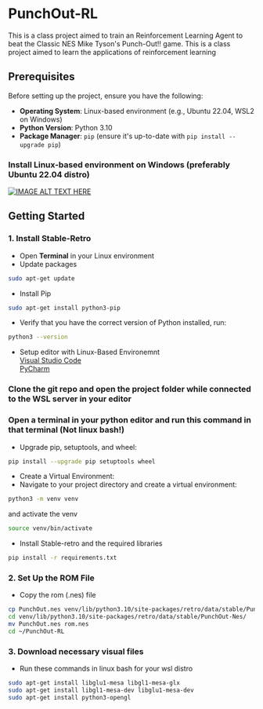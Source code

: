 # PunchOut-RL
This is a class project aimed to train an Reinforcement Learning Agent to beat the Classic NES Mike Tyson's Punch-Out!! game. This is a class project aimed to learn the applications of reinforcement learning

## Prerequisites

Before setting up the project, ensure you have the following:

- **Operating System**: Linux-based environment (e.g., Ubuntu 22.04, WSL2 on Windows)
- **Python Version**: Python 3.10 
- **Package Manager**: `pip` (ensure it's up-to-date with `pip install --upgrade pip`)

### Install Linux-based environment on Windows (preferably Ubuntu 22.04 distro)
[![IMAGE ALT TEXT HERE](https://img.youtube.com/vi/28Ei63qtquQ/0.jpg)](https://www.youtube.com/watch?v=28Ei63qtquQ)

## Getting Started

### 1. Install Stable-Retro
- Open **Terminal** in your Linux environment
- Update packages
```bash
sudo apt-get update
```

- Install Pip
```bash
sudo apt-get install python3-pip
```

- Verify that you have the correct version of Python installed, run:

```bash
python3 --version
```

- Setup editor with Linux-Based Environemnt <br>
[Visual Studio Code](https://code.visualstudio.com/docs/remote/wsl) <br>
[PyCharm](https://www.jetbrains.com/help/pycharm/using-wsl-as-a-remote-interpreter.html)

### Clone the git repo and open the project folder while connected to the WSL server in your editor

### Open a terminal in your python editor and run this command in that terminal (Not linux bash!)

- Upgrade pip, setuptools, and wheel:
```bash
pip install --upgrade pip setuptools wheel
```

- Create a Virtual Environment: <br>
- Navigate to your project directory and create a virtual environment:
```bash
python3 -m venv venv
```
and activate the venv
```bash
source venv/bin/activate
```

- Install Stable-retro and the required libraries
```bash
pip install -r requirements.txt
```

### 2. Set Up the ROM File
- Copy the rom (.nes) file 
```bash
cp PunchOut.nes venv/lib/python3.10/site-packages/retro/data/stable/PunchOut-Nes/
cd venv/lib/python3.10/site-packages/retro/data/stable/PunchOut-Nes/
mv PunchOut.nes rom.nes
cd ~/PunchOut-RL
```

### 3. Download necessary visual files
- Run these commands in linux bash for your wsl distro
```bash
sudo apt-get install libglu1-mesa libgl1-mesa-glx
sudo apt-get install libgl1-mesa-dev libglu1-mesa-dev
sudo apt-get install python3-opengl
```
